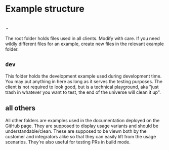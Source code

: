 # Example structure

## `.`

The root folder holds files used in all clients. Modify with care. If you need wildly different files for an example, create new files in the relevant example folder.

## `dev`

This folder holds the development example used during development time. You may put anything in here as long as it serves the testing purposes. The client is not required to look good, but is a technical playground, aka "just trash in whatever you want to test, the end of the universe will clean it up".

## all others

All other folders are examples used in the documentation deployed on the GitHub page. They are supposed to display usage variants and should be understandable/clean. These are supposed to be viewn both by the customer and integrators alike so that they can easily lift from the usage scenarios. They're also useful for testing PRs in build mode.
